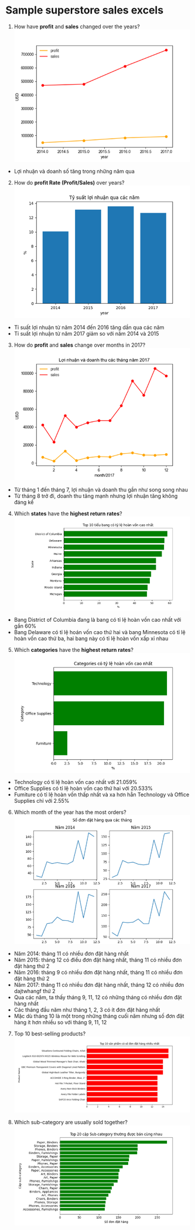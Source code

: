 # Sample superstore sales excels

1. How have **profit** and **sales** changed over the years?
![](https://github.com//sally258/BAP-Training-AI/blob/master/Sales%20Data%20Analysis%20Report/Image/Figure_1.png?raw=true)
- Lợi nhuận và doanh số tăng trong những năm qua
 
2. How do **profit Rate (Profit/Sales)** over years?
![](https://github.com//sally258/BAP-Training-AI/blob/master/Sales%20Data%20Analysis%20Report/Image/Figure_2.png?raw=true)
- Tỉ suất lợi nhuận từ năm 2014 đến 2016 tăng dần qua các năm
- Tỉ suất lợi nhuận từ năm 2017 giảm so với năm 2014 và 2015

3. How do **profit** and **sales** change over months in 2017?
![](https://github.com//sally258/BAP-Training-AI/blob/master/Sales%20Data%20Analysis%20Report/Image/Figure_3.png?raw=true)

- Từ tháng 1 đến tháng 7, lợi nhuận và doanh thu gần như song song nhau
- Từ tháng 8 trở đi, doanh thu tăng mạnh nhưng lợi nhuận tăng không đáng kể

4. Which **states** have the **highest return rates**?
![](https://github.com//sally258/BAP-Training-AI/blob/master/Sales%20Data%20Analysis%20Report/Image/Figure_4.png?raw=true)
- Bang District of Columbia đang là bang có tỉ lệ hoàn vốn cao nhất với gần 60%
- Bang Delaware có tỉ lệ hoán vốn cao thứ hai và bang Minnesota có tỉ lệ hoàn vốn cao thứ ba, hai bang này có tỉ lệ hoàn vốn xấp xỉ nhau

5. Which **categories** have the **highest return rates**?
![](https://github.com//sally258/BAP-Training-AI/blob/master/Sales%20Data%20Analysis%20Report/Image/Figure_5.png?raw=true)
- Technology có tỉ lệ hoàn vốn cao nhất với 21.059%
- Office Supplies có tỉ lệ hoàn vốn cao thứ hai với 20.533%
- Fumiture có tỉ lệ hoàn vốn thấp nhất và xa hơn hẵn Technology và Office Supplies chỉ với 2.55%

6. Which month of the year has the most orders?
![](https://github.com//sally258/BAP-Training-AI/blob/master/Sales%20Data%20Analysis%20Report/Image/Figure_6.png?raw=true)
- Năm 2014: tháng 11 có nhiều đơn đặt hàng nhất
- Năm 2015: tháng 12 có điều đơn đặt hàng nhất, tháng 11 có nhiều đơn đặt hàng thứ 2
- Năm 2016: tháng 9 có nhiều đơn đặt hàng nhất, tháng 11 có nhiều đơn đặt hàng thứ 2
- Năm 2017: tháng 11 có nhiều đơn đặt hàng nhất, tháng 12 có nhiều đơn dajtwhangf thứ 2
- Qua các năm, ta thấy tháng 9, 11, 12 có những tháng có nhiều đơn đặt hàng nhất
- Các tháng đầu năm như tháng 1, 2, 3 có ít đơn đặt hàng nhất
- Mặc dù tháng 10 là một trong những tháng cuối năm nhưng số đơn đặt hàng ít hơn nhiều so với tháng 9, 11, 12

7. Top 10 best-selling products?
![](https://github.com//sally258/BAP-Training-AI/blob/master/Sales%20Data%20Analysis%20Report/Image/Figure_7.png?raw=true)

8. Which sub-category are usually sold together?
![](https://github.com//sally258/BAP-Training-AI/blob/master/Sales%20Data%20Analysis%20Report/Image/Figure_8.png?raw=true)
